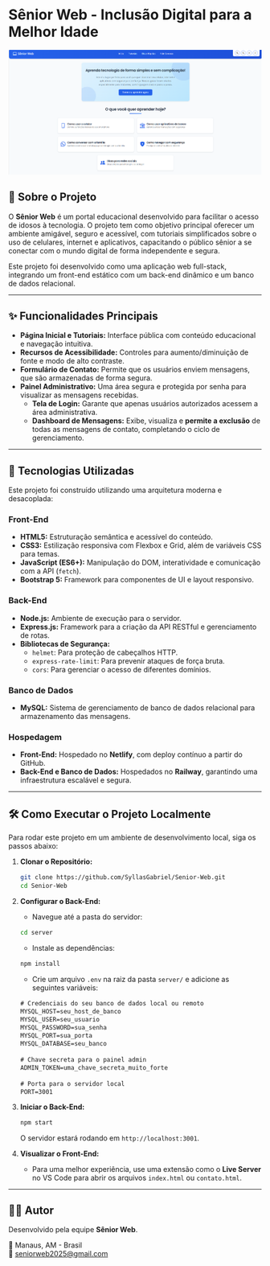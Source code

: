 # Sênior Web - Inclusão Digital para a Melhor Idade

![Sênior Web](assets/images/senior-web-index.png)

## 📖 Sobre o Projeto

O **Sênior Web** é um portal educacional desenvolvido para facilitar o acesso de idosos à tecnologia. O projeto tem como objetivo principal oferecer um ambiente amigável, seguro e acessível, com tutoriais simplificados sobre o uso de celulares, internet e aplicativos, capacitando o público sênior a se conectar com o mundo digital de forma independente e segura.

Este projeto foi desenvolvido como uma aplicação web full-stack, integrando um front-end estático com um back-end dinâmico e um banco de dados relacional.

---

## ✨ Funcionalidades Principais

*   **Página Inicial e Tutoriais:** Interface pública com conteúdo educacional e navegação intuitiva.
*   **Recursos de Acessibilidade:** Controles para aumento/diminuição de fonte e modo de alto contraste.
*   **Formulário de Contato:** Permite que os usuários enviem mensagens, que são armazenadas de forma segura.
*   **Painel Administrativo:** Uma área segura e protegida por senha para visualizar as mensagens recebidas.
    *   **Tela de Login:** Garante que apenas usuários autorizados acessem a área administrativa.
    *   **Dashboard de Mensagens:** Exibe, visualiza e **permite a exclusão** de todas as mensagens de contato, completando o ciclo de gerenciamento.

---

## 🚀 Tecnologias Utilizadas

Este projeto foi construído utilizando uma arquitetura moderna e desacoplada:

### Front-End
*   **HTML5:** Estruturação semântica e acessível do conteúdo.
*   **CSS3:** Estilização responsiva com Flexbox e Grid, além de variáveis CSS para temas.
*   **JavaScript (ES6+):** Manipulação do DOM, interatividade e comunicação com a API (`fetch`).
*   **Bootstrap 5:** Framework para componentes de UI e layout responsivo.

### Back-End
*   **Node.js:** Ambiente de execução para o servidor.
*   **Express.js:** Framework para a criação da API RESTful e gerenciamento de rotas.
*   **Bibliotecas de Segurança:**
    *   `helmet`: Para proteção de cabeçalhos HTTP.
    *   `express-rate-limit`: Para prevenir ataques de força bruta.
    *   `cors`: Para gerenciar o acesso de diferentes domínios.

### Banco de Dados
*   **MySQL:** Sistema de gerenciamento de banco de dados relacional para armazenamento das mensagens.

### Hospedagem
*   **Front-End:** Hospedado no **Netlify**, com deploy contínuo a partir do GitHub.
*   **Back-End e Banco de Dados:** Hospedados no **Railway**, garantindo uma infraestrutura escalável e segura.

---

## 🛠️ Como Executar o Projeto Localmente

Para rodar este projeto em um ambiente de desenvolvimento local, siga os passos abaixo:

1.  **Clonar o Repositório:**
    ```bash
    git clone https://github.com/SyllasGabriel/Senior-Web.git
    cd Senior-Web
    ```

2.  **Configurar o Back-End:**
    *   Navegue até a pasta do servidor:
      ```bash
      cd server
      ```
    *   Instale as dependências:
      ```bash
      npm install
      ```
    *   Crie um arquivo `.env` na raiz da pasta `server/` e adicione as seguintes variáveis:
      ```env
      # Credenciais do seu banco de dados local ou remoto
      MYSQL_HOST=seu_host_de_banco
      MYSQL_USER=seu_usuario
      MYSQL_PASSWORD=sua_senha
      MYSQL_PORT=sua_porta
      MYSQL_DATABASE=seu_banco

      # Chave secreta para o painel admin
      ADMIN_TOKEN=uma_chave_secreta_muito_forte

      # Porta para o servidor local
      PORT=3001
      ```

3.  **Iniciar o Back-End:**
    ```bash
    npm start
    ```
    O servidor estará rodando em `http://localhost:3001`.

4.  **Visualizar o Front-End:**
    *   Para uma melhor experiência, use uma extensão como o **Live Server** no VS Code para abrir os arquivos `index.html` ou `contato.html`.

---

## 👨‍💻 Autor

Desenvolvido pela equipe **Sênior Web**.

📍 Manaus, AM - Brasil  
📧 [seniorweb2025@gmail.com](mailto:seniorweb2025@gmail.com)
